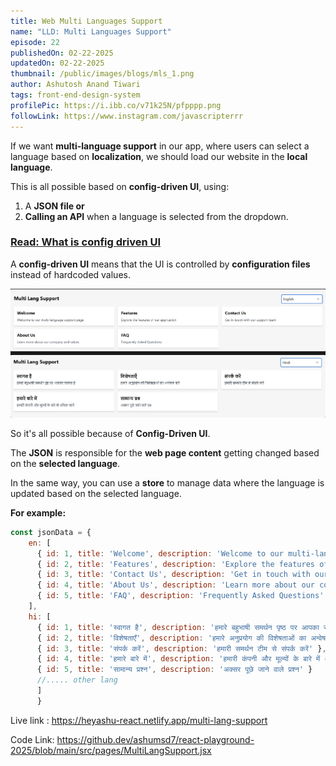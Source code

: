 ```yaml
---
title: Web Multi Languages Support
name: "LLD: Multi Languages Support"
episode: 22
publishedOn: 02-22-2025
updatedOn: 02-22-2025
thumbnail: /public/images/blogs/mls_1.png
author: Ashutosh Anand Tiwari
tags: front-end-design-system
profilePic: https://i.ibb.co/v71k25N/pfpppp.png
followLink: https://www.instagram.com/javascripterrr
---
```

If we want **multi-language support** in our app, where users can select a language based on **localization**, we should load our website in the **local language**.

This is all possible based on **config-driven UI**, using:

1. A **JSON file or**
2. **Calling an API** when a language is selected from the dropdown.

### [Read: What is config driven UI](https://heyashu.in/digital-garden/notes/front-end-design-system/what-is-config-driven-ui)

A **config-driven UI** means that the UI is controlled by **configuration files** instead of hardcoded values.

![image.png](/public/images/blogs/mls_2.png)

So it's all possible because of **Config-Driven UI**.

The **JSON** is responsible for the **web page content** getting changed based on the **selected language**.

In the same way, you can use a **store** to manage data where the language is updated based on the selected language.

**For example:**

```jsx
const jsonData = {
    en: [
      { id: 1, title: 'Welcome', description: 'Welcome to our multi-language support page' },
      { id: 2, title: 'Features', description: 'Explore the features of our application' },
      { id: 3, title: 'Contact Us', description: 'Get in touch with our support team' },
      { id: 4, title: 'About Us', description: 'Learn more about our company and values' },
      { id: 5, title: 'FAQ', description: 'Frequently Asked Questions' }
    ],
    hi: [
      { id: 1, title: 'स्वागत है', description: 'हमारे बहुभाषी समर्थन पृष्ठ पर आपका स्वागत है' },
      { id: 2, title: 'विशेषताएँ', description: 'हमारे अनुप्रयोग की विशेषताओं का अन्वेषण करें' },
      { id: 3, title: 'संपर्क करें', description: 'हमारी समर्थन टीम से संपर्क करें' },
      { id: 4, title: 'हमारे बारे में', description: 'हमारी कंपनी और मूल्यों के बारे में अधिक जानें' },
      { id: 5, title: 'सामान्य प्रश्न', description: 'अक्सर पूछे जाने वाले प्रश्न' }
      //..... other lang
      ]
      }
```

Live link : https://heyashu-react.netlify.app/multi-lang-support

Code Link: https://github.dev/ashumsd7/react-playground-2025/blob/main/src/pages/MultiLangSupport.jsx
